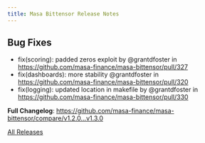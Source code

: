 ```yaml
---
title: Masa Bittensor Release Notes
---
```


<!-- Release notes generated using configuration in .github/release.yml at main -->

## Bug Fixes
* fix(scoring): padded zeros exploit by @grantdfoster in https://github.com/masa-finance/masa-bittensor/pull/327
* fix(dashboards): more stability @grantdfoster in https://github.com/masa-finance/masa-bittensor/pull/320
* fix(logging): updated location in makefile by @grantdfoster in https://github.com/masa-finance/masa-bittensor/pull/330


**Full Changelog**: https://github.com/masa-finance/masa-bittensor/compare/v1.2.0...v1.3.0

[All Releases](https://github.com/masa-finance/masa-bittensor/releases)
